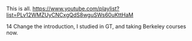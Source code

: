 This is all. https://www.youtube.com/playlist?list=PLv12WMZUyCNCxgQdS8wguSWs60uKttHaM  

14
Change the introduction, I studied in GT, and taking Berkeley courses now.
